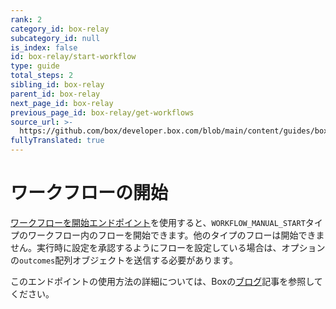 ```yaml
---
rank: 2
category_id: box-relay
subcategory_id: null
is_index: false
id: box-relay/start-workflow
type: guide
total_steps: 2
sibling_id: box-relay
parent_id: box-relay
next_page_id: box-relay
previous_page_id: box-relay/get-workflows
source_url: >-
  https://github.com/box/developer.box.com/blob/main/content/guides/box-relay/start-workflow.md
fullyTranslated: true
---
```

# ワークフローの開始

[ワークフローを開始エンドポイント][start]を使用すると、`WORKFLOW_MANUAL_START`タイプのワークフロー内のフローを開始できます。他のタイプのフローは開始できません。実行時に設定を承認するようにフローを設定している場合は、オプションの`outcomes`配列オブジェクトを送信する必要があります。

<Message type="notice">

このエンドポイントの使用方法の詳細については、Boxの[ブログ][blog]記事を参照してください。

</Message>

<Samples id="post_workflows_id_start">

</Samples>

[start]: e://post-workflows-id-start

<!-- i18n-enable localize-links -->

[blog]: https://medium.com/box-developer-blog/manual-start-workflow-api-box-relay-4f8d0f51b7a4

<!-- i18n-disable localize-links -->
